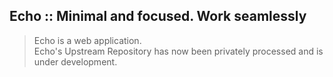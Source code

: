 ## Echo :: Minimal and focused. Work seamlessly

> Echo is a web application.  
Echo's Upstream Repository has now been privately processed and is under development.
